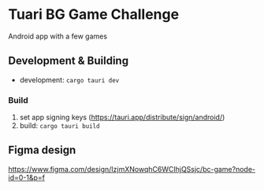 # Tuari BG Game Challenge
Android app with a few games

## Development & Building
- development: `cargo tauri dev`

### Build
1. set app signing keys (https://tauri.app/distribute/sign/android/)
2. build: `cargo tauri build`

## Figma design
https://www.figma.com/design/IzjmXNowqhC6WCIhjQSsjc/bc-game?node-id=0-1&p=f